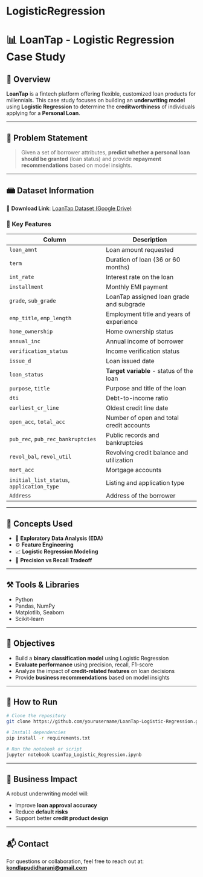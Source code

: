 # LogisticRegression
# 📊 LoanTap - Logistic Regression Case Study

## 🏦 Overview

**LoanTap** is a fintech platform offering flexible, customized loan products for millennials. This case study focuses on building an **underwriting model** using **Logistic Regression** to determine the **creditworthiness** of individuals applying for a **Personal Loan**.

---

## 📌 Problem Statement

> Given a set of borrower attributes, **predict whether a personal loan should be granted** (loan status) and provide **repayment recommendations** based on model insights.

---

## 📾 Dataset Information

📁 **Download Link**: [LoanTap Dataset (Google Drive)](https://drive.google.com/file/d/18BpwHHqquP6OVHOcAOuyd7b_v8yHQovb/view?usp=drive_link)

### 📂 Key Features

| Column                                    | Description                              |
| ----------------------------------------- | ---------------------------------------- |
| `loan_amnt`                               | Loan amount requested                    |
| `term`                                    | Duration of loan (36 or 60 months)       |
| `int_rate`                                | Interest rate on the loan                |
| `installment`                             | Monthly EMI payment                      |
| `grade`, `sub_grade`                      | LoanTap assigned loan grade and subgrade |
| `emp_title`, `emp_length`                 | Employment title and years of experience |
| `home_ownership`                          | Home ownership status                    |
| `annual_inc`                              | Annual income of borrower                |
| `verification_status`                     | Income verification status               |
| `issue_d`                                 | Loan issued date                         |
| `loan_status`                             | **Target variable** - status of the loan |
| `purpose`, `title`                        | Purpose and title of the loan            |
| `dti`                                     | Debt-to-income ratio                     |
| `earliest_cr_line`                        | Oldest credit line date                  |
| `open_acc`, `total_acc`                   | Number of open and total credit accounts |
| `pub_rec`, `pub_rec_bankruptcies`         | Public records and bankruptcies          |
| `revol_bal`, `revol_util`                 | Revolving credit balance and utilization |
| `mort_acc`                                | Mortgage accounts                        |
| `initial_list_status`, `application_type` | Listing and application type             |
| `Address`                                 | Address of the borrower                  |

---

## 🧠 Concepts Used

* 📌 **Exploratory Data Analysis (EDA)**
* ⚙️ **Feature Engineering**
* 📈 **Logistic Regression Modeling**
* 🎯 **Precision vs Recall Tradeoff**

---

## ⚒️ Tools & Libraries

* Python
* Pandas, NumPy
* Matplotlib, Seaborn
* Scikit-learn

---

## 📍 Objectives

* Build a **binary classification model** using Logistic Regression
* **Evaluate performance** using precision, recall, F1-score
* Analyze the impact of **credit-related features** on loan decisions
* Provide **business recommendations** based on model insights

---

## 📝 How to Run

```bash
# Clone the repository
git clone https://github.com/yourusername/LoanTap-Logistic-Regression.git

# Install dependencies
pip install -r requirements.txt

# Run the notebook or script
jupyter notebook LoanTap_Logistic_Regression.ipynb
```

---

## 📌 Business Impact

A robust underwriting model will:

* Improve **loan approval accuracy**
* Reduce **default risks**
* Support better **credit product design**

---

## 📬 Contact

For questions or collaboration, feel free to reach out at: **[kondlapudidharani@gmail.com](mailto:kondlapudidharani@gmail.com)**
